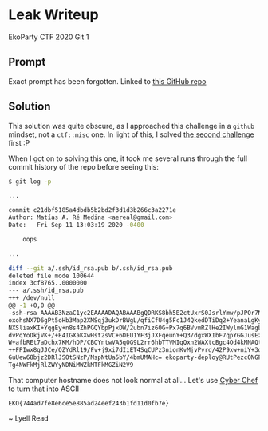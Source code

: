 # Leak Writeup

EkoParty CTF 2020 Git 1

## Prompt

Exact prompt has been forgotten. Linked to [this GitHub repo](ekolabs)

## Solution

This solution was quite obscure, as I approached this challenge in a `github` mindset, not a `ctf::misc` one. In light of this, I solved [the second challenge](../docs) first :P

When I got on to solving this one, it took me several runs through the full commit history of the repo before seeing this:

```bash
$ git log -p

...

commit c21dbf5185a4dbdb5b2bd2f3d1d3b266c3a2271e
Author: Matías A. Ré Medina <aereal@gmail.com>
Date:   Fri Sep 11 13:03:19 2020 -0400

    oops

...

diff --git a/.ssh/id_rsa.pub b/.ssh/id_rsa.pub
deleted file mode 100644
index 3cf8765..0000000
--- a/.ssh/id_rsa.pub
+++ /dev/null
@@ -1 +0,0 @@
-ssh-rsa AAAAB3NzaC1yc2EAAAADAQABAAABgQDRKS8bh5B2ctUxrS0JsrlYmw/pJPOr7N3BRtdrdswXu7An
oxohsNX7D6gPt5oHb3Map2XMSqj3ukDrBWgL/qfiCfU4g5Fc1J4QkedDTiDq2+YeanaLgKyPqrvrg+lZwOIhf
NXSliaxKI+YqgEy+n8s4ZhPGQYbpPjxDW/2ubn7iz60G+Px7q6BVvmRZlHe2IWylmG1WagL3pHFsJ83UyfgyF
dvPqYoDkjVK+/+E4IGXaKXwHst2sVC+6DEU1YF3jJXFqeunY+Q3/dgxWXIbF7qpYGGJusEziHzjPX7Kwk4t1a
W+afbREt7aDchx7KM/hDP/CBOYntwVA5qOG9L2rr6hbTTVMIqQxn2WAXtcBgc4Od4kMNAQt/8cvFsciApJ6RS
++FPIwx8gJJCe/OZYdRl19/Fv+j9xi7dIiET4SqCUPz3nionKvMjvPvrd/42P9xw+niY+3gJEtIZjMb66Let+
GuUew68bjz2DRlJSOtSNzP/MspNtUa5bY/4bmUMAHc= ekoparty-deploy@RUtPezc0NGFkN2ZlOGU2Y2U1Z
Tg4NWFkMjRlZWYyNDNiMWZkMTFkMGZiN2V9
```

That computer hostname does not look normal at all... Let's use [Cyber Chef](https://gchq.github.io/CyberChef/#recipe=From_Base64('A-Za-z0-9%2B/%3D',true)&input=UlV0UGV6YzBOR0ZrTjJabE9HVTJZMlUxWlRnNE5XRmtNalJsWldZeU5ETmlNV1prTVRGa01HWmlOMlY5Cg) to turn that into ASCII

```
EKO{744ad7fe8e6ce5e885ad24eef243b1fd11d0fb7e}
```

~ Lyell Read